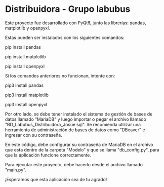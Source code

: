 # Distribuidora - Grupo labubus
Este proyecto fue desarrollado con PyQt6, junto las librerías: pandas, matplotlib y openpyxl.

Estas pueden ser instalados con los siguientes comandos:

pip install pandas
    
pip install matplotlib
    
pip install openpyxl

Si los comandos anteriores no funcionan, intente con:
    
pip3 install pandas
    
pip3 install matplotlib
    
pip3 install openpyxl

Por otro lado, se debe tener instalado el sistema de gestión de bases de datos llamado "MariaDB" y luego importar o pegar el archivo llamado "BD_Labubus_Distribuidora_Josue.sql". Se recomienda utilizar una herramienta de administración de bases de datos como "DBeaver" e ingresar con su contraseña. 

En este código, debe configurar su contraseña de MariaDB en el archivo que esta dentro de la carpeta "Modelo" y que se llama "db_config.py", para que la aplicación funcione correctamente.

Para ejecutar este proyecto, debe hacerlo desde el archivo llamado "main.py".

¡Esperamos que esta aplicación sea de tu agrado!
